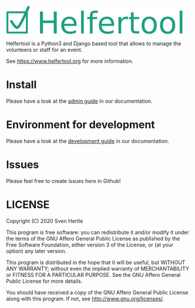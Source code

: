 ![Helfertool](https://raw.githubusercontent.com/helfertool/graphics/master/logo/logo_with_text.png)

Helfertool is a Python3 and Django based tool that allows to manage the
volunteers or staff for an event.

See <https://www.helfertool.org> for more information.

# Install

Please have a look at the
[admin guide](https://docs.helfertool.org/admin/index.html)
in our documentation.

# Environment for development

Please have a look at the
[development guide](https://docs.helfertool.org/development/environment.html)
in our documentation.

# Issues

Please feel free to create issues here in Github!

# LICENSE

Copyright (C) 2020  Sven Hertle

This program is free software: you can redistribute it and/or modify
it under the terms of the GNU Affero General Public License as
published by the Free Software Foundation, either version 3 of the
License, or (at your option) any later version.

This program is distributed in the hope that it will be useful,
but WITHOUT ANY WARRANTY; without even the implied warranty of
MERCHANTABILITY or FITNESS FOR A PARTICULAR PURPOSE.  See the
GNU Affero General Public License for more details.

You should have received a copy of the GNU Affero General Public License
along with this program.  If not, see <http://www.gnu.org/licenses/>.
